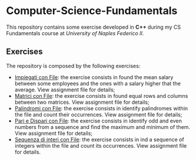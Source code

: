 # Computer-Science-Fundamentals
This repository contains some exercise developed in **C++** during my CS Fundamentals course at *University of Naples Federico II*.

## Exercises
The repository is composed by the following exercises:
- [Impiegati con File](https://github.com/dBenf/Computer-Science-Fundamentals/tree/main/Impiegati%20con%20File): the exercise consists in found the mean salary between some employees and the ones with a salary higher that the average. View assignment file for details;
- [Matrici con File](https://github.com/dBenf/Computer-Science-Fundamentals/tree/main/Matrici%20con%20File): the exercise consists in found equal rows and columns between two matrices. View assignment file for details;
- [Palindromi con File](https://github.com/dBenf/Computer-Science-Fundamentals/tree/main/Palindromi%20con%20File): the exercise consists in identify palindromes within the file and count their occurrences. View assignment file for details;
- [Pari e Dispari con File](https://github.com/dBenf/Computer-Science-Fundamentals/tree/main/Pari%20e%20Dispari%20con%20File): the exercise consists in identify odd and even numbers from a sequence and find the maximum and minimum of them. View assignment file for details;
- [Sequenza di interi con File](https://github.com/dBenf/Computer-Science-Fundamentals/tree/main/Sequenza%20di%20interi%20con%20File): the exercise consists in ind a sequence of integers within the file and count its occurrences. View assignment file for details.
